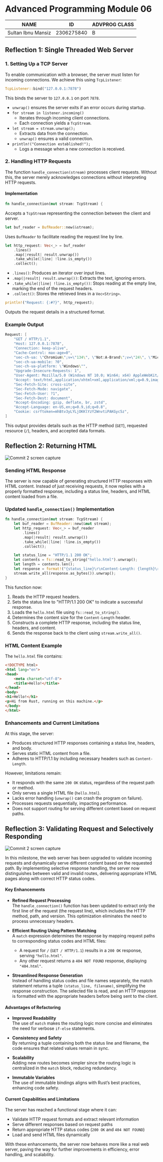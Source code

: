 # Advanced Programming Module 06

| NAME               | ID         | ADVPROG CLASS |
| ------------------ | ---------- | ------------- |
| Sultan Ibnu Mansiz | 2306275840 | B             |

## Reflection 1: Single Threaded Web Server
### 1. Setting Up a TCP Server

To enable communication with a browser, the server must listen for incoming connections. We achieve this using `TcpListener`:

```rust
TcpListener::bind("127.0.0.1:7878")
```
This binds the server to `127.0.0.1` on port `7878`.

- `unwrap()` ensures the server exits if an error occurs during startup.
- `for stream in listener.incoming()`
  - Iterates through incoming client connections.
  - Each connection yields a `TcpStream`.
- `let stream = stream.unwrap();`
  - Extracts data from the connection.
  - `unwrap()` ensures a valid connection.
- `println!("Connection established!");`
  - Logs a message when a new connection is received.

### 2. Handling HTTP Requests

The function `handle_connection(stream)` processes client requests. Without this, the server merely acknowledges connections without interpreting HTTP requests.

#### Implementation

```rust
fn handle_connection(mut stream: TcpStream) {
```
Accepts a `TcpStream` representing the connection between the client and server.

```rust
let buf_reader = BufReader::new(&stream);
```
Uses `BufReader` to facilitate reading the request line by line.

```rust
let http_request: Vec<_> = buf_reader
    .lines()
    .map(|result| result.unwrap())
    .take_while(|line| !line.is_empty())
    .collect();
```
- `.lines()`: Produces an iterator over input lines.
- `.map(|result| result.unwrap())`: Extracts the text, ignoring errors.
- `.take_while(|line| !line.is_empty())`: Stops reading at the empty line, marking the end of the request headers.
- `.collect()`: Stores the retrieved lines in a `Vec<String>`.

```rust
println!("Request: {:#?}", http_request);
```
Outputs the request details in a structured format.

### Example Output

```powershell
Request: [
    "GET / HTTP/1.1",
    "Host: 127.0.0.1:7878",
    "Connection: keep-alive",
    "Cache-Control: max-age=0",
    "sec-ch-ua: \"Chromium\";v=\"134\", \"Not:A-Brand\";v=\"24\", \"Microsoft Edge\";v=\"134\"",
    "sec-ch-ua-mobile: ?0",
    "sec-ch-ua-platform: \"Windows\"",
    "Upgrade-Insecure-Requests: 1",
    "User-Agent: Mozilla/5.0 (Windows NT 10.0; Win64; x64) AppleWebKit/537.36 (KHTML, like Gecko) Chrome/134.0.0.0 Safari/537.36 Edg/134.0.0.0",
    "Accept: text/html,application/xhtml+xml,application/xml;q=0.9,image/avif,image/webp,image/apng,*/*;q=0.8,application/signed-exchange;v=b3;q=0.7",
    "Sec-Fetch-Site: cross-site",
    "Sec-Fetch-Mode: navigate",
    "Sec-Fetch-User: ?1",
    "Sec-Fetch-Dest: document",
    "Accept-Encoding: gzip, deflate, br, zstd",
    "Accept-Language: en-US,en;q=0.9,id;q=0.8",
    "Cookie: csrftoken=mhBtv3yLYLjOKKlYzY2WnvtiPAKGyc5z",
]
```

This output provides details such as the HTTP method (`GET`), requested resource (`/`), headers, and accepted data formats.

## Reflection 2: Returning HTML
![Commit 2 screen capture](/assets/images/commit2.png)

### Sending HTML Response
The server is now capable of generating structured HTTP responses with HTML content. Instead of just receiving requests, it now replies with a properly formatted response, including a status line, headers, and HTML content loaded from a file.

### Updated `handle_connection()` Implementation

```rust
fn handle_connection(mut stream: TcpStream) {
    let buf_reader = BufReader::new(&mut stream);
    let http_request: Vec<_> = buf_reader
        .lines()
        .map(|result| result.unwrap())
        .take_while(|line| !line.is_empty())
        .collect();

    let status_line = "HTTP/1.1 200 OK";
    let contents = fs::read_to_string("hello.html").unwrap();
    let length = contents.len();
    let response = format!("{status_line}\r\nContent-Length: {length}\r\n\r\n{contents}");
    stream.write_all(response.as_bytes()).unwrap();
}
```

This function now:

1. Reads the HTTP request headers.
2. Sets the status line to "HTTP/1.1 200 OK" to indicate a successful response.
3. Loads the `hello.html` file using `fs::read_to_string()`.
4. Determines the content size for the `Content-Length` header.
5. Constructs a complete HTTP response, including the status line, headers, and content.
6. Sends the response back to the client using `stream.write_all()`.

### HTML Content Example

The `hello.html` file contains:

```html
<!DOCTYPE html>
<html lang="en">
<head>
    <meta charset="utf-8">
    <title>Hello!</title>
</head>
<body>
<h1>Hello!</h1>
<p>Hi from Rust, running on this machine.</p>
</body>
</html>
```

### Enhancements and Current Limitations

At this stage, the server:
- Produces structured HTTP responses containing a status line, headers, and body.
- Serves static HTML content from a file.
- Adheres to HTTP/1.1 by including necessary headers such as `Content-Length`.

However, limitations remain:
- It responds with the same `200 OK` status, regardless of the request path or method.
- Only serves a single HTML file (`hello.html`).
- Lacks error handling (`unwrap()` can crash the program on failure).
- Processes requests sequentially, impacting performance.
- Does not support routing for serving different content based on request paths.

## Reflection 3: Validating Request and Selectively Responding
![Commit 2 screen capture](/assets/images/commit3.png)

In this milestone, the web server has been upgraded to validate incoming requests and dynamically serve different content based on the requested path. By implementing selective response handling, the server now distinguishes between valid and invalid routes, delivering appropriate HTML pages along with correct HTTP status codes.  

#### **Key Enhancements**  

- **Refined Request Processing**  
  The `handle_connection()` function has been updated to extract only the first line of the request (the request line), which includes the HTTP method, path, and version. This optimization eliminates the need to process unnecessary headers.  

- **Efficient Routing Using Pattern Matching**  
  A `match` expression determines the response by mapping request paths to corresponding status codes and HTML files:  
  - A request for `/` (`GET / HTTP/1.1`) results in a `200 OK` response, serving `"hello.html"`.  
  - Any other request returns a `404 NOT FOUND` response, displaying `"404.html"`.  

- **Streamlined Response Generation**  
  Instead of handling status codes and file names separately, the match statement returns a tuple `(status_line, filename)`, simplifying the response construction. The selected file is read, and an HTTP response is formatted with the appropriate headers before being sent to the client.  

#### **Advantages of Refactoring**  

- **Improved Readability**  
  The use of `match` makes the routing logic more concise and eliminates the need for verbose `if-else` statements.  

- **Consistency and Safety**  
  By returning a tuple containing both the status line and filename, the code ensures that related values remain in sync.  

- **Scalability**  
  Adding new routes becomes simpler since the routing logic is centralized in the `match` block, reducing redundancy.  

- **Immutable Variables**  
  The use of immutable bindings aligns with Rust’s best practices, enhancing code safety.  

#### **Current Capabilities and Limitations**  

The server has reached a functional stage where it can:  
* Validate HTTP request formats and extract relevant information  
* Serve different responses based on request paths  
* Return appropriate HTTP status codes (`200 OK` and `404 NOT FOUND`)  
* Load and send HTML files dynamically  

With these enhancements, the server now behaves more like a real web server, paving the way for further improvements in efficiency, error handling, and scalability.